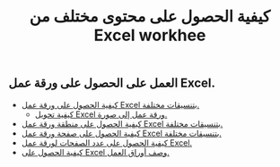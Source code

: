 ﻿---
title: كيفية الحصول على محتوى مختلف من Excel workhee
second_title: Aspose.Cells Cloud Documen
linktitle: Ge
type: docs
url: /ar/worksheets/get/
keywords: How to get different content from an Excel worksheet
description: Aspose.Cells Cloud REST API يدعم الحصول على محتوى مختلف عن ورقة عمل Excel. SDK يدعم أنواع لغات التطوير. وهي تشمل Android و C# و Go و Java و NodeJS و Perl و PHP و Python و Ruby و swift
weight: 20
---
## العمل على الحصول على ورقة عمل Excel.

- [كيفية الحصول على ورقة عمل Excel بتنسيقات مختلفة.](/cells/ar/worksheets/get-worksheet/) 
    - [كيفية تحويل Excel ورقة عمل إلى صورة.](/cells/ar/worksheets/to-image/)
- [كيفية الحصول على منطقة ورقة عمل Excel بتنسيقات مختلفة.](/cells/ar/worksheets/area-to-different-formats/)
- [كيفية الحصول على صفحة ورقة عمل Excel بتنسيقات مختلفة.](/cells/ar/get-worksheet-for-page-index/) 
- [كيفية الحصول على عدد الصفحات لورقة عمل Excel.](/cells/ar/worksheets/page-count/) 
- [كيفية الحصول على Excel وصف أوراق العمل.](/cells/ar/worksheets/get-all/) 


